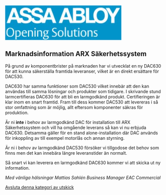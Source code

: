 ![](_page_0_Picture_1.jpeg)

## **Marknadsinformation ARX Säkerhetssystem**

På grund av komponentbrister på marknaden har vi utvecklat en ny DAC630 för att kunna säkerställa framtida leveranser, vilket är en direkt ersättare för DAC530.

DAC630 har samma funktioner som DAC530 vilket innebär att den kan användas till samma lösningar och produkter som tidigare. I skrivande stund larmcertifieras DAC630 för att bli en larmgodkänd produkt. Certifieringen är klar inom en snart framtid. Fram till dess kommer DAC530 att levereras i så stor omfattning som är möjlig, allt eftersom komponenter säkras för produktion.

Är ni **inte** i behov av larmgodkänd DAC för installation till ARX Säkerhetssystem och vill ha omgående leverans så kan vi nu erbjuda DAC630. Detsamma gäller för en stand alone-installation där DAC används för inkoppling av till exempel motorlås och annan styrning.

Är ni i behov av larmgodkänd DAC530 försöker vi tillgodose det behov som finns men det kan innebära längre leveranstider än normalt.

Så snart vi kan leverera en larmgodkänd DAC630 kommer vi att skicka ut ny information.

*Med vänliga hälsningar Mattias Sahlén Business Manager EAC Commercial*

[Avsluta denna kategori av utskick](https://online.superoffice.com/Cust16349/CS/scripts/customer.fcgi?action=updateSubscriptionsFrame&tk=BAIPBQJya3wKYFV7eXB4bnwfDGhSfX9ZamF7N308A2YSZ3gQXx4kDF8GRXcJdSpZXQEhVhIHCQdSXD8pGwNDZU5dbgUefi4%3D&unsubscribe=5)